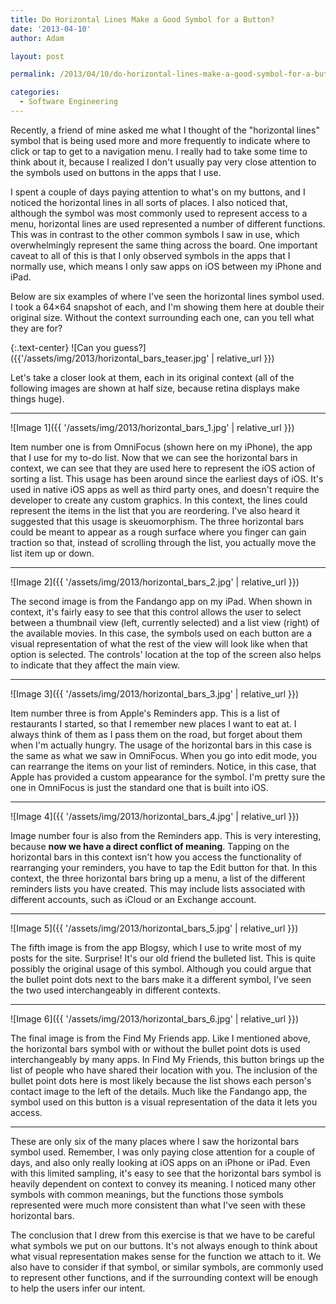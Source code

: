```yaml
---
title: Do Horizontal Lines Make a Good Symbol for a Button?
date: '2013-04-10'
author: Adam

layout: post

permalink: /2013/04/10/do-horizontal-lines-make-a-good-symbol-for-a-button/

categories:
  - Software Engineering
---
```

Recently, a friend of mine asked me what I thought of the "horizontal lines"
symbol that is being used more and more frequently to indicate where to click or
tap to get to a navigation menu. I really had to take some time to think about
it, because I realized I don't usually pay very close attention to the symbols
used on buttons in the apps that I use.

I spent a couple of days paying attention to what's on my buttons, and I noticed
the horizontal lines in all sorts of places. I also noticed that, although the
symbol was most commonly used to represent access to a menu, horizontal lines
are used represented a number of different functions. This was in contrast to
the other common symbols I saw in use, which overwhelmingly represent the same
thing across the board. One important caveat to all of this is that I only
observed symbols in the apps that I normally use, which means I only saw apps on
iOS between my iPhone and iPad.

Below are six examples of where I've seen the horizontal lines symbol used. I
took a 64&#215;64 snapshot of each, and I'm showing them here at double their
original size. Without the context surrounding each one, can you tell what they
are for?

{:.text-center}
![Can you guess?]({{'/assets/img/2013/horizontal_bars_teaser.jpg' | relative_url
}})

Let's take a closer look at them, each in its original context (all of the
following images are shown at half size, because retina displays make things
huge).

---

![Image 1]({{ '/assets/img/2013/horizontal_bars_1.jpg' | relative_url }})

Item number one is from OmniFocus (shown here on my iPhone), the app that I use
for my to-do list. Now that we can see the horizontal bars in context, we can
see that they are used here to represent the iOS action of sorting a list. This
usage has been around since the earliest days of iOS. It's used in native iOS
apps as well as third party ones, and doesn't require the developer to create
any custom graphics. In this context, the lines could represent the items in the
list that you are reordering. I've also heard it suggested that this usage is
skeuomorphism. The three horizontal bars could be meant to appear as a rough
surface where you finger can gain traction so that, instead of scrolling through
the list, you actually move the list item up or down.

---

![Image 2]({{ '/assets/img/2013/horizontal_bars_2.jpg' | relative_url }})

The second image is from the Fandango app on my iPad. When shown in context,
it's fairly easy to see that this control allows the user to select between a
thumbnail view (left, currently selected) and a list view (right) of the
available movies. In this case, the symbols used on each button are a visual
representation of what the rest of the view will look like when that option is
selected. The controls' location at the top of the screen also helps to indicate
that they affect the main view.

---

![Image 3]({{ '/assets/img/2013/horizontal_bars_3.jpg' | relative_url }})

Item number three is from Apple's Reminders app. This is a list of restaurants I
started, so that I remember new places I want to eat at. I always think of them
as I pass them on the road, but forget about them when I'm actually hungry. The
usage of the horizontal bars in this case is the same as what we saw in
OmniFocus. When you go into edit mode, you can rearrange the items on your list
of reminders. Notice, in this case, that Apple has provided a custom appearance
for the symbol. I'm pretty sure the one in OmniFocus is just the standard one
that is built into iOS.

---

![Image 4]({{ '/assets/img/2013/horizontal_bars_4.jpg' | relative_url }})

Image number four is also from the Reminders app. This is very interesting,
because **now we have a direct conflict of meaning**. Tapping on the horizontal
bars in this context isn't how you access the functionality of rearranging your
reminders, you have to tap the Edit button for that. In this context, the three
horizontal bars bring up a menu, a list of the different reminders lists you
have created. This may include lists associated with different accounts, such as
iCloud or an Exchange account.

---

![Image 5]({{ '/assets/img/2013/horizontal_bars_5.jpg' | relative_url }})

The fifth image is from the app Blogsy, which I use to write most of my posts
for the site. Surprise! It's our old friend the bulleted list. This is quite
possibly the original usage of this symbol. Although you could argue that the
bullet point dots next to the bars make it a different symbol, I've seen the two
used interchangeably in different contexts.

---

![Image 6]({{ '/assets/img/2013/horizontal_bars_6.jpg' | relative_url }})

The final image is from the Find My Friends app. Like I mentioned above, the
horizontal bars symbol with or without the bullet point dots is used
interchangeably by many apps. In Find My Friends, this button brings up the list
of people who have shared their location with you. The inclusion of the bullet
point dots here is most likely because the list shows each person's contact
image to the left of the details. Much like the Fandango app, the symbol used on
this button is a visual representation of the data it lets you access.

---

These are only six of the many places where I saw the horizontal bars symbol
used. Remember, I was only paying close attention for a couple of days, and also
only really looking at iOS apps on an iPhone or iPad. Even with this limited
sampling, it's easy to see that the horizontal bars symbol is heavily dependent
on context to convey its meaning. I noticed many other symbols with common
meanings, but the functions those symbols represented were much more consistent
than what I've seen with these horizontal bars.

The conclusion that I drew from this exercise is that we have to be careful what
symbols we put on our buttons. It's not always enough to think about what visual
representation makes sense for the function we attach to it. We also have to
consider if that symbol, or similar symbols, are commonly used to represent
other functions, and if the surrounding context will be enough to help the users
infer our intent.
